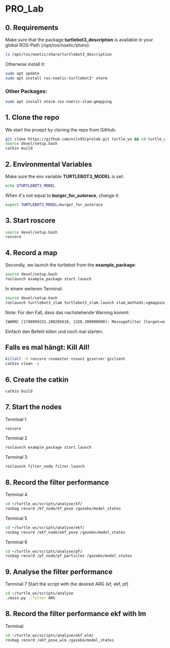 # PRO_Lab

## 0. Requirements
Make sure that the package **turtlebot3_description** is available in your global ROS-Path (*/opt/ros/noetic/share*):
```bash
ls /opt/ros/noetic/share/turtlebot3_description
```
Otherwise install it:
```bash
sudo apt update
sudo apt install ros-noetic-turtlebot3* xterm
```

### Other Packages:
```bash
sudo apt install xterm ros-noetic-slam-gmapping
```

## 1. Clone the repo
We start the proejct by cloning the repo from GitHub:
```bash
git clone https://github.com/nils93/prolab.git turtle_ws && cd turtle_ws
source devel/setup.bash
catkin build
```

## 2. Environmental Variables
Make sure the env variable **TURTLEBOT3_MODEL** is set:
```bash
echo $TURTLEBOT3_MODEL
```
When it's not equal to **burger_for_autorace**, change it:
```bash
export TURTLEBOT3_MODEL=burger_for_autorace
```

## 3. Start **roscore**
```bash
source devel/setup.bash
roscore
```

## 4. Record a map
Secondly, we launch the turtlebot from the **example_package**:
```bash
source devel/setup.bash
roslaunch example_package start.launch
```
In einem weiteren Terminal:
```bash
source devel/setup.bash
roslaunch turtlebot3_slam turtlebot3_slam.launch slam_methods:=gmapping
``` 
Note: Für den Fall, dass das nachstehende Warning kommt:
```bash
[WARN] [1748099231.200285610, 1328.300000000]: MessageFilter [target=odom ]: Dropped 100.00% of messages so far. Please turn the [ros.gmapping.message_filter] rosconsole logger to DEBUG for more information.
```
Einfach den Befehl killen und noch mal starten.

## Falls es mal hängt: Kill All!
```bash
killall -9 roscore rosmaster rosout gzserver gzclient
catkin clean -y
```

## 6. Create the catkin
```bash
catkin build
```

## 7. Start the nodes
Terminal 1
```bash
roscore
```
Terminal 2
```bash
roslaunch example_package start.launch
```
Terminal 3
```bash
roslaunch filter_node filter.launch
```

## 8. Record the filter performance
Terminal 4
```bash
cd ~/turtle_ws/scripts/analyse/kf/
rosbag record /kf_node/kf_pose /gazebo/model_states
```
Terminal 5
```bash
cd ~/turtle_ws/scripts/analyse/ekf/
rosbag record /ekf_node/ekf_pose /gazebo/model_states
```
Terminal 6
```bash
cd ~/turtle_ws/scripts/analyse/pf/
rosbag record /pf_node/pf_particles /gazebo/model_states
```

## 9. Analyse the filter performance
Terminal 7
Start the script with the desired ARG (kf, ekf, pf)
```bash
cd ~/turtle_ws/scripts/analyse
./main.py --filter ARG
```

## 8. Record the filter performance ekf with lm
Terminal
```bash
cd ~/turtle_ws/scripts/analyse/ekf_wlm/
rosbag record /ekf_pose_wlm /gazebo/model_states
```